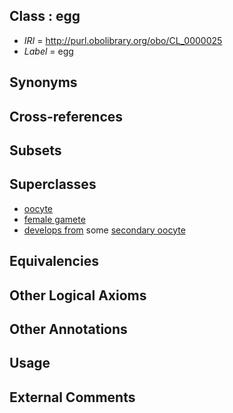 
## Class : egg

 * *IRI* = http://purl.obolibrary.org/obo/CL_0000025
 * *Label* = egg

## Synonyms


## Cross-references


## Subsets


## Superclasses

 * [oocyte](../../CL/23/CL_0000023.md)
 * [female gamete](../../CL/75/CL_0000675.md)
 * [develops from](../../RO/02/RO_0002202.md) some [secondary oocyte](../../CL/55/CL_0000655.md)

## Equivalencies


## Other Logical Axioms


## Other Annotations


## Usage


## External Comments

